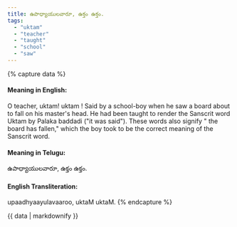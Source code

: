 ```yaml
---
title: ఉపాధ్యాయులవారూ, ఉక్తం ఉక్తం.
tags:
  - "uktam"
  - "teacher"
  - "taught"
  - "school"
  - "saw"
---
```


{% capture data %}
#### Meaning in English:
O teacher, uktam! uktam !
Said by a school-boy when he saw a board about to fall on his master's head. He had been taught to render the Sanscrit word Uktam by Palaka baddadi ("it was said"). These words also signify " the board has fallen," which the boy took to be the correct meaning of the Sanscrit word.

#### Meaning in Telugu:
ఉపాధ్యాయులవారూ, ఉక్తం ఉక్తం.

#### English Transliteration:
upaadhyaayulavaaroo, uktaM uktaM.
{% endcapture %}

{{ data | markdownify }}

